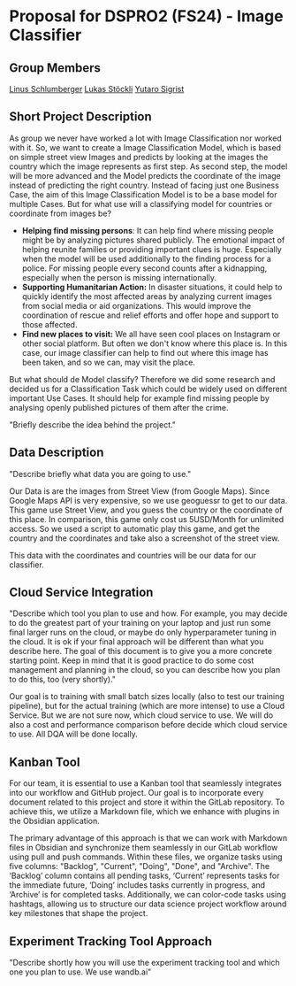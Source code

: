 # Proposal for DSPRO2 (FS24) - Image Classifier

## Group Members
 [Linus Schlumberger](https://gitlab.com/Killusions)
 [Lukas Stöckli](https://gitlab.com/Valairaa)
 [Yutaro Sigrist](https://gitlab.com/yusigrist)
 
## Short Project Description
As group we never have worked a lot with Image Classification nor worked with it. So, we want to create a Image Classification Model, which is based on simple street view Images and predicts by looking at the images the country which the image represents as first step. As second step, the model will be more advanced and the Model predicts the coordinate of the image instead of predicting the right country.
Instead of facing just one Business Case, the aim of this Image Classification Model is to be a base model for multiple Cases. But for what use will a classifying model for countries or coordinate from images be? 
- **Helping find missing persons**: It can help find where missing people might be by analyzing pictures shared publicly. The emotional impact of helping reunite families or providing important clues is huge. Especially when the model will be used additionally to the finding process for a police. For missing people every second counts after a kidnapping, especially when the person is missing internationally.
- **Supporting Humanitarian Action:** In disaster situations, it could help to quickly identify the most affected areas by analyzing current images from social media or aid organizations. This would improve the coordination of rescue and relief efforts and offer hope and support to those affected.
- **Find new places to visit:** We all have seen cool places on Instagram or other social platform. But often we don't know where this place is. In this case, our image classifier can help to find out where this image has been taken, and so we can, may visit the place.


But what should de Model classify? Therefore we did some research and decided us for a Classification Task which could be widely used on different important Use Cases. It should help for example find missing people by analysing openly published pictures of them after the crime.




"Briefly describe the idea behind the project."

## Data Description

"Describe briefly what data you are going to use."

Our Data is are the images from Street View (from Google Maps). Since Google Maps API is very expensive, so we use geoguessr to get to our data. This game use Street View, and you guess the country or the coordinate of this place. In comparison, this game only cost us 5USD/Month for unlimited access. So we used a script to automatic play this game, and get the country and the coordinates and take also a screenshot of the street view. 

This data with the coordinates and countries will be our data for our classifier.

## Cloud Service Integration



"Describe which tool you plan to use and how. For example, you may decide to do the greatest part of your training on your laptop and just run some final larger runs on the cloud, or maybe do only hyperparameter tuning in the cloud. It is ok if your final approach will be different than what you describe here. The goal of this document is to give you a more concrete starting point. Keep in mind that it is good practice to do some cost management and planning in the cloud, so you can describe how you plan to do this, too (very shortly)."


Our goal is to training with small batch sizes locally (also to test our training pipeline), but for the actual training (which are more intense) to use a Cloud Service. But we are not sure now, which cloud service to use. 
We will do also a cost and performance comparison before decide which cloud service to use.
All DQA will be done locally.



## Kanban Tool
For our team, it is essential to use a Kanban tool that seamlessly integrates into our workflow and GitHub project. Our goal is to incorporate every document related to this project and store it within the GitLab repository. To achieve this, we utilize a Markdown file, which we enhance with plugins in the Obsidian application.

The primary advantage of this approach is that we can work with Markdown files in Obsidian and synchronize them seamlessly in our GitLab workflow using pull and push commands. Within these files, we organize tasks using five columns: "Backlog", "Current", "Doing", "Done", and "Archive". The ‘Backlog’ column contains all pending tasks, ‘Current’ represents tasks for the immediate future, ‘Doing’ includes tasks currently in progress, and ‘Archive’ is for completed tasks. Additionally, we can color-code tasks using hashtags, allowing us to structure our data science project workflow around key milestones that shape the project.

## Experiment Tracking Tool Approach




"Describe shortly how you will use the experiment tracking tool and which one you plan to use. We use wandb.ai"